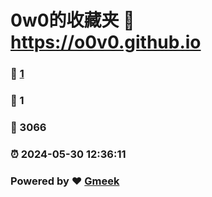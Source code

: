 # 0w0的收藏夹 :link: https://o0v0.github.io 
### :page_facing_up: [1](https://o0v0.github.io/tag.html) 
### :speech_balloon: 1 
### :hibiscus: 3066 
### :alarm_clock: 2024-05-30 12:36:11 
### Powered by :heart: [Gmeek](https://github.com/Meekdai/Gmeek)
